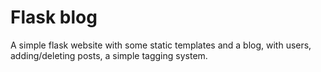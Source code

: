 # Flask blog

A simple flask website with some static templates and a blog, with users, adding/deleting posts, a simple tagging system.